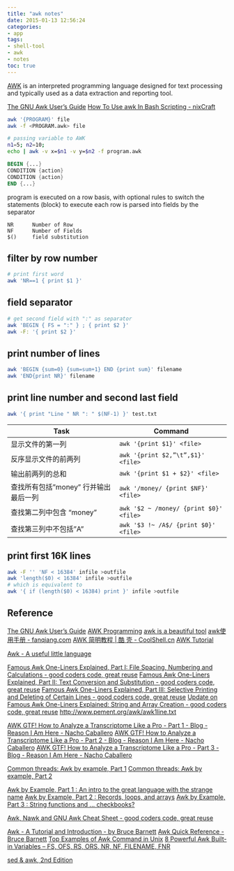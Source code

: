 ```yaml
---
title: "awk notes"
date: 2015-01-13 12:56:24
categories:
- app
tags:
- shell-tool
- awk
- notes
toc: true
---
```


[AWK](http://en.wikipedia.org/wiki/AWK) is an interpreted programming language designed for text processing and typically used as a data extraction and reporting tool.

[The GNU Awk User’s Guide](http://www.gnu.org/software/gawk/manual/gawk.html)
[How To Use awk In Bash Scripting - nixCraft](https://www.cyberciti.biz/faq/bash-scripting-using-awk/)

```sh
awk '{PROGRAM}' file
awk -f <PROGRAM.awk> file

# passing variable to AWK
n1=5; n2=10;
echo | awk -v x=$n1 -v y=$n2 -f program.awk
```

```awk
BEGIN {...}
CONDITION {action}
CONDITION {action}
END {...}
```

<!-- more -->

program is executed on a row basis, with optional rules to switch the statements (block) to execute
each row is parsed into fields by the separator

```
NR      Number of Row
NF      Number of Fields
$()     field substitution
```

## filter by row number

```sh
# print first word
awk 'NR==1 { print $1 }'
```

## field separator

```sh
# get second field with ":" as separator
awk 'BEGIN { FS = ":" } ; { print $2 }'
awk -F: '{ print $2 }'
```

## print number of lines

```sh
awk 'BEGIN {sum=0} {sum=sum+1} END {print sum}' filename
awk 'END{print NR}' filename
```

## print line number and second last field

```sh
awk '{ print "Line " NR ": " $(NF-1) }' test.txt
```

Task | Command
--- | ---
显示文件的第一列 | `awk '{print $1}' <file>`
反序显示文件的前两列 | `awk '{print $2,”\t”,$1}' <file>`
输出前两列的总和 | `awk '{print $1 + $2}' <file>`
查找所有包括”money” 行并输出最后一列 | `awk '/money/ {print $NF}' <file>`
查找第二列中包含 “money” | `awk '$2 ~ /money/ {print $0}' <file>`
查找第三列中不包括”A” | `awk '$3 !~ /A$/ {print $0}' <file>`

## print first 16K lines

```sh
awk -F '' 'NF < 16384' infile >outfile
awk 'length($0) < 16384' infile >outfile
# which is equivalent to
awk '{ if (length($0) < 16384) print }' infile >outfile
```

## Reference

[The GNU Awk User’s Guide](http://www.gnu.org/software/gawk/manual/gawk.html)
[AWK Programming](http://www.softpanorama.org/Tools/awk.shtml)
[awk is a beautiful tool](http://www.eriwen.com/tools/awk-is-a-beautiful-tool/)
[awk使用手册 - fanqiang.com](http://fanqiang.chinaunix.net/program/other/2005-09-07/3621.shtml)
[AWK 简明教程 | 酷 壳 - CoolShell.cn](http://coolshell.cn/articles/9070.html)
[AWK Tutorial](http://www.tutorialspoint.com/awk/)

[Awk - A useful little language](https://dev.to/rrampage/awk---a-useful-little-language-2fhf)

[Famous Awk One-Liners Explained, Part I: File Spacing, Numbering and Calculations - good coders code, great reuse](http://www.catonmat.net/blog/awk-one-liners-explained-part-one/)
[Famous Awk One-Liners Explained, Part II: Text Conversion and Substitution - good coders code, great reuse](http://www.catonmat.net/blog/awk-one-liners-explained-part-two/)
[Famous Awk One-Liners Explained, Part III: Selective Printing and Deleting of Certain Lines - good coders code, great reuse](http://www.catonmat.net/blog/awk-one-liners-explained-part-three/)
[Update on Famous Awk One-Liners Explained: String and Array Creation - good coders code, great reuse](http://www.catonmat.net/blog/update-on-famous-awk-one-liners-explained/)
http://www.pement.org/awk/awk1line.txt

[AWK GTF! How to Analyze a Transcriptome Like a Pro - Part 1 - Blog - Reason I Am Here - Nacho Caballero](http://reasoniamhere.com/2013/09/16/awk-gtf-how-to-analyze-a-transcriptome-like-a-pro-part-1/)
[AWK GTF! How to Analyze a Transcriptome Like a Pro - Part 2 - Blog - Reason I Am Here - Nacho Caballero](http://reasoniamhere.com/2013/09/17/awk-gtf-how-to-analyze-a-transcriptome-like-a-pro-part-2/)
[AWK GTF! How to Analyze a Transcriptome Like a Pro - Part 3 - Blog - Reason I Am Here - Nacho Caballero](http://reasoniamhere.com/2013/09/18/awk-gtf-how-to-analyze-a-transcriptome-like-a-pro-part-3/)

[Common threads: Awk by example, Part 1](http://www.ibm.com/developerworks/library/l-awk1/)
[Common threads: Awk by example, Part 2](http://www.ibm.com/developerworks/library/l-awk2/)

[Awk by Example, Part 1 : An intro to the great language with the strange name](http://www.funtoo.org/Awk_by_Example,_Part_1)
[Awk by Example, Part 2 : Records, loops, and arrays](http://www.funtoo.org/Awk_by_Example,_Part_2)
[Awk by Example, Part 3 : String functions and ... checkbooks?](http://www.funtoo.org/Awk_by_Example,_Part_3)

[Awk, Nawk and GNU Awk Cheat Sheet - good coders code, great reuse](http://www.catonmat.net/blog/awk-nawk-and-gawk-cheat-sheet/)

[Awk - A Tutorial and Introduction - by Bruce Barnett](http://www.grymoire.com/Unix/Awk.html)
[Awk Quick Reference - Bruce Barnett](http://www.grymoire.com/Unix/AwkRef.html)
[Top Examples of Awk Command in Unix](http://www.folkstalk.com/2011/12/good-examples-of-awk-command-in-unix.html)
[8 Powerful Awk Built-in Variables – FS, OFS, RS, ORS, NR, NF, FILENAME, FNR](http://www.thegeekstuff.com/2010/01/8-powerful-awk-built-in-variables-fs-ofs-rs-ors-nr-nf-filename-fnr/)

[sed & awk, 2nd Edition](https://library.oreilly.com/book/9781565922259/sed-amp-awk/toc.xhtml)
